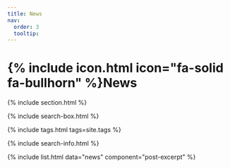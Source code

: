 ```yaml
---
title: News
nav:
  order: 3
  tooltip: 
---
```


# {% include icon.html icon="fa-solid fa-bullhorn" %}News

{% include section.html %}

{% include search-box.html %}

{% include tags.html tags=site.tags %}

{% include search-info.html %}

{% include list.html data="news" component="post-excerpt" %}

